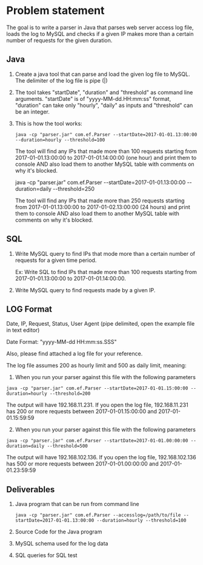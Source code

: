 # Problem statement

The goal is to write a parser in Java that parses web server access log file, loads the log to MySQL and checks if a given IP makes more than a certain number of requests for the given duration. 

## Java

1. Create a java tool that can parse and load the given log file to MySQL. The delimiter of the log file is pipe (|)

2. The tool takes "startDate", "duration" and "threshold" as command line arguments. "startDate" is of "yyyy-MM-dd.HH:mm:ss" format, "duration" can take only "hourly", "daily" as inputs and "threshold" can be an integer.

3. This is how the tool works:
    ```
    java -cp "parser.jar" com.ef.Parser --startDate=2017-01-01.13:00:00 --duration=hourly --threshold=100
    ```
	
	The tool will find any IPs that made more than 100 requests starting from 2017-01-01.13:00:00 to 2017-01-01.14:00:00 (one hour) and print them to console AND also load them to another MySQL table with comments on why it's blocked.

	java -cp "parser.jar" com.ef.Parser --startDate=2017-01-01.13:00:00 --duration=daily --threshold=250

	The tool will find any IPs that made more than 250 requests starting from 2017-01-01.13:00:00 to 2017-01-02.13:00:00 (24 hours) and print them to console AND also load them to another MySQL table with comments on why it's blocked.


## SQL

1. Write MySQL query to find IPs that mode more than a certain number of requests for a given time period.

    Ex: Write SQL to find IPs that made more than 100 requests starting from 2017-01-01.13:00:00 to 2017-01-01.14:00:00.

2. Write MySQL query to find requests made by a given IP.
 	

## LOG Format
Date, IP, Request, Status, User Agent (pipe delimited, open the example file in text editor)

Date Format: "yyyy-MM-dd HH:mm:ss.SSS"

Also, please find attached a log file for your reference. 

The log file assumes 200 as hourly limit and 500 as daily limit, meaning:

1. When you run your parser against this file with the following parameters
```
java -cp "parser.jar" com.ef.Parser --startDate=2017-01-01.15:00:00 --duration=hourly --threshold=200
```

The output will have 192.168.11.231. If you open the log file, 192.168.11.231 has 200 or more requests between 2017-01-01.15:00:00 and 2017-01-01.15:59:59

2. When you run your parser against this file with the following parameters
```
java -cp "parser.jar" com.ef.Parser --startDate=2017-01-01.00:00:00 --duration=daily --threshold=500
```

The output will have  192.168.102.136. If you open the log file, 192.168.102.136 has 500 or more requests between 2017-01-01.00:00:00 and 2017-01-01.23:59:59


## Deliverables


1. Java program that can be run from command line
	```
    java -cp "parser.jar" com.ef.Parser --accesslog=/path/to/file --startDate=2017-01-01.13:00:00 --duration=hourly --threshold=100 
    ```

2. Source Code for the Java program

3. MySQL schema used for the log data

4. SQL queries for SQL test
